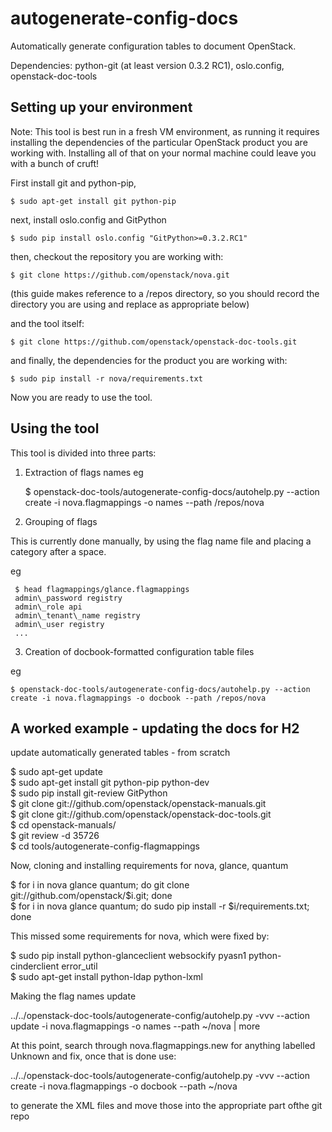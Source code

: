 autogenerate-config-docs
========================

Automatically generate configuration tables to document OpenStack.


Dependencies: python-git (at least version 0.3.2 RC1), oslo.config,
	      openstack-doc-tools

Setting up your environment
---------------------------

Note: This tool is best run in a fresh VM environment, as running it
 requires installing the dependencies of the particular OpenStack
 product you are working with. Installing all of that on your normal
machine could leave you with a bunch of cruft!

First install git and python-pip,

    $ sudo apt-get install git python-pip

next, install oslo.config and GitPython

    $ sudo pip install oslo.config "GitPython>=0.3.2.RC1"

then, checkout the repository you are working with:

    $ git clone https://github.com/openstack/nova.git

 (this guide makes reference to a /repos directory, so you should
  record the directory you are using and replace as appropriate below)

and the tool itself:

    $ git clone https://github.com/openstack/openstack-doc-tools.git


and finally, the dependencies for the product you are working with:

    $ sudo pip install -r nova/requirements.txt

Now you are ready to use the tool.


Using the tool
--------------

This tool is divided into three parts:

1) Extraction of flags names
eg

    $ openstack-doc-tools/autogenerate-config-docs/autohelp.py --action create -i nova.flagmappings -o names --path /repos/nova

2) Grouping of flags

This is currently done manually, by using the flag name file and placing
a category after a space.

eg

     $ head flagmappings/glance.flagmappings
     admin\_password registry
     admin\_role api
     admin\_tenant\_name registry
     admin\_user registry
     ...

3) Creation of docbook-formatted configuration table files

eg

    $ openstack-doc-tools/autogenerate-config-docs/autohelp.py --action create -i nova.flagmappings -o docbook --path /repos/nova

A worked example - updating the docs for H2
----------------------------------------------------
update automatically generated tables - from scratch    
     
 $ sudo apt-get update    
 $ sudo apt-get install git python-pip python-dev    
 $ sudo pip install git-review GitPython       
 $ git clone git://github.com/openstack/openstack-manuals.git    
 $ git clone git://github.com/openstack/openstack-doc-tools.git    
 $ cd openstack-manuals/    
 $ git review -d 35726    
 $ cd tools/autogenerate-config-flagmappings
 
Now, cloning and installing requirements for nova, glance, quantum
    
 $ for i in nova glance quantum; do git clone git://github.com/openstack/$i.git; done        
 $ for i in nova glance quantum; do sudo pip install -r $i/requirements.txt; done    

This missed some requirements for nova, which were fixed by:
    
 $ sudo pip install python-glanceclient websockify pyasn1 python-cinderclient error\_util    
 $ sudo apt-get install python-ldap python-lxml    

Making the flag names update

  ../../openstack-doc-tools/autogenerate-config/autohelp.py -vvv --action update -i nova.flagmappings -o names --path ~/nova | more    

At this point, search through nova.flagmappings.new for anything labelled Unknown and fix,
once that is done use:     
     
 ../../openstack-doc-tools/autogenerate-config/autohelp.py -vvv --action create -i nova.flagmappings -o docbook --path ~/nova    

to generate the XML files and move those into the appropriate part ofthe git repo
